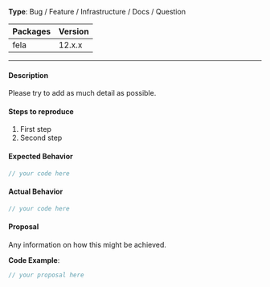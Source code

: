<!------------------------------------------
  Thanks for contributing!
  Please read the guidelines at the bottom.
------------------------------------------->

**Type**: Bug / Feature / Infrastructure / Docs / Question

<!------------------------------------------
  Before choosing question, please consider asking on Sectrum as we might close question issues
------------------------------------------->

| Packages | Version |
| -------- | ------- |
| fela     | 12.x.x  |

---

#### Description

Please try to add as much detail as possible.

<!---------------
  BUG REPORT ONLY
---------------->

#### Steps to reproduce

<!--------------------
  If possible, please provide a url to a repository that reproduces the issue or bug. If not possible, try to explain what you've done below
--------------------->

1. First step
2. Second step

#### Expected Behavior

```javascript
// your code here
```

#### Actual Behavior

```javascript
// your code here
```

<!--------------------
  FEATURE REQUEST ONLY
--------------------->

#### Proposal

Any information on how this might be achieved.

**Code Example**:

```javascript
// your proposal here
```

<!---------------------
  REPORTING GUIDE-LINES

  FEATURE REQUEST:
  If you have a feature request please fill out the form
  to describe is as detailed as possible including code examples, use-cases
  and perhaps pro/contra implementing it
  TODO: Remove the BUG REPORT ONLY part

  BUG REPPORT:
  If you found a bug please fill out the template below.
  Remove some parts if not needed, but try to be as detailed as possible.
  If it is not reproductible, please note that.
  TODO: Remove the FEATURE REQUEST ONLY part.
--------------------->
